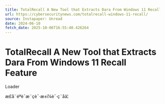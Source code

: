 ```yaml
---
title: TotalRecall A New Tool that Extracts Dara From Windows 11 Recall Feature
url: https://cybersecuritynews.com/totalrecall-windows-11-recall/
source: Instapaper: Unread
date: 2024-06-10
fetch_date: 2025-10-06T16:55:40.426264
---
```


# TotalRecall A New Tool that Extracts Dara From Windows 11 Recall Feature

Loader

æ­£å¨éªè¯æ¨çè¯·æ±ï¼è¯·ç¨åâ¦